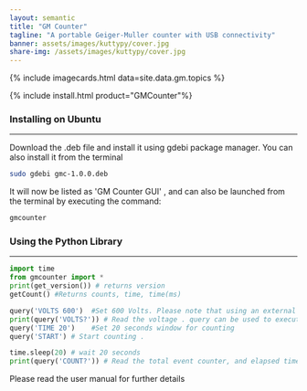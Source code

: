 ```yaml
---
layout: semantic
title: "GM Counter"
tagline: "A portable Geiger-Muller counter with USB connectivity"
banner: assets/images/kuttypy/cover.jpg
share-img: /assets/images/kuttypy/cover.jpg
---
```


{% include imagecards.html data=site.data.gm.topics %}

{% include install.html  product="GMCounter"%}

### Installing on Ubuntu
---
Download the .deb file and install it using gdebi package manager.
 You can also install it from the terminal
```bash
sudo gdebi gmc-1.0.0.deb
```

It will now be listed as 'GM Counter GUI' , and can also be launched from the terminal by executing the command:
```bash
gmcounter
```

### Using the Python Library
---

```python
import time
from gmcounter import *
print(get_version()) # returns version
getCount() #Returns counts, time, time(ms)

query('VOLTS 600')	#Set 600 Volts. Please note that using an external multimeter will perturb the voltage reading and cause it to sag.
print(query('VOLTS?')) # Read the voltage . query can be used to execute any command listed in the table above
query('TIME 20')	#Set 20 seconds window for counting
query('START') # Start counting . 

time.sleep(20) # wait 20 seconds
print(query('COUNT?')) # Read the total event counter, and elapsed time.


```

Please read the user manual for further details
